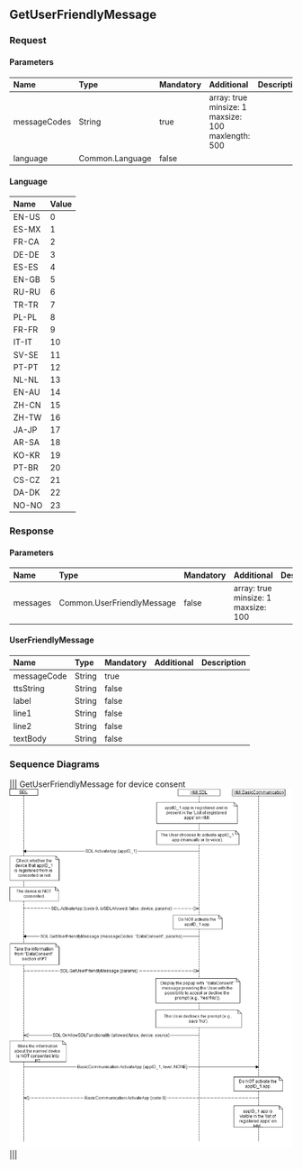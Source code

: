 ## GetUserFriendlyMessage


### Request

#### Parameters

|Name|Type|Mandatory|Additional|Description|
|:---|:---|:--------|:---------|:----------|
|messageCodes|String|true|array: true<br>minsize: 1<br>maxsize: 100<br>maxlength: 500||
|language|Common.Language|false|||

#### Language

|Name|Value|
|:---|:----|
|EN-US|0|
|ES-MX|1|
|FR-CA|2|
|DE-DE|3|
|ES-ES|4|
|EN-GB|5|
|RU-RU|6|
|TR-TR|7|
|PL-PL|8|
|FR-FR|9|
|IT-IT|10|
|SV-SE|11|
|PT-PT|12|
|NL-NL|13|
|EN-AU|14|
|ZH-CN|15|
|ZH-TW|16|
|JA-JP|17|
|AR-SA|18|
|KO-KR|19|
|PT-BR|20|
|CS-CZ|21|
|DA-DK|22|
|NO-NO|23|

### Response

#### Parameters

|Name|Type|Mandatory|Additional|Description|
|:---|:---|:--------|:---------|:----------|
|messages|Common.UserFriendlyMessage|false|array: true<br>minsize: 1<br>maxsize: 100||

#### UserFriendlyMessage

|Name|Type|Mandatory|Additional|Description|
|:---|:---|:--------|:---------|:----------|
|messageCode|String|true|||
|ttsString|String|false|||
|label|String|false|||
|line1|String|false|||
|line2|String|false|||
|textBody|String|false|||

### Sequence Diagrams
|||
GetUserFriendlyMessage for device consent
![GetUserFriendlyMessage](./assets/GetUserFriendlyMessage.png)
|||
